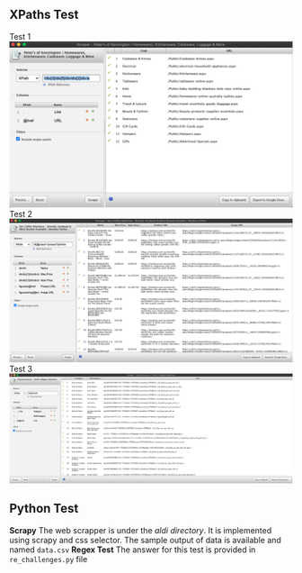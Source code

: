 ## XPaths Test
Test 1
![](docs/test_1.png)
Test 2
![](docs/test_2.png)
Test 3
![](docs/test_3.png)
## Python Test
**Scrapy**
The web scrapper is under the *aldi directory*. It is implemented using scrapy and css selector.
The sample output of data is available and named `data.csv`
**Regex Test**
The answer for this test is provided in `re_challenges.py` file